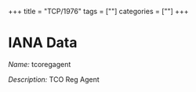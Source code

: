 +++
title = "TCP/1976"
tags = [""]
categories = [""]
+++

# IANA Data

_Name:_ tcoregagent

_Description:_ TCO Reg Agent

